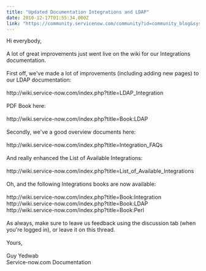 ```yaml
---
title: "Updated Documentation Integrations and LDAP"
date: 2010-12-17T01:55:34.000Z
link: "https://community.servicenow.com/community?id=community_blog&sys_id=1b5eeaaddbd0dbc01dcaf3231f9619f0"
---
```

<p>Hi everybody,<br /><br />A lot of great improvements just went live on the wiki for our Integrations documentation.<br /><br />First off, we've made a lot of improvements (including adding new pages) to our LDAP documentation:<br /><br />http://wiki.service-now.com/index.php?title=LDAP_Integration<br /><br />PDF Book here:<br /><br />http://wiki.service-now.com/index.php?title=Book:LDAP<br /><br />Secondly, we've a good overview documents here:<br /><br />http://wiki.service-now.com/index.php?title=Integration_FAQs<br /><br />And really enhanced the List of Available Integrations:<br /><br />http://wiki.service-now.com/index.php?title=List_of_Available_Integrations<br /><br />Oh, and the following Integrations books are now available:<br /><br />http://wiki.service-now.com/index.php?title=Book:Integration<br />http://wiki.service-now.com/index.php?title=Book:LDAP<br />http://wiki.service-now.com/index.php?title=Book:Perl<br /><br />As always, make sure to leave us feedback using the discussion tab (when you're logged in), or leave it on this thread.<br /><br />Yours,<br /><br />Guy Yedwab<br />Service-now.com Documentation</p>